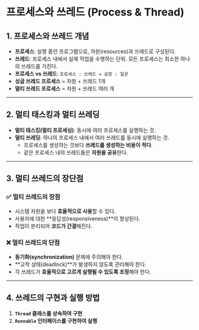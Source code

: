 # 프로세스와 쓰레드 (Process & Thread)

## 1. 프로세스와 쓰레드 개념

- **프로세스**: 실행 중인 프로그램으로, 자원(resources)과 쓰레드로 구성된다.
- **쓰레드**: 프로세스 내에서 실제 작업을 수행하는 단위. 모든 프로세스는 최소한 하나의 쓰레드를 가진다.
- **프로세스 vs 쓰레드**: `프로세스 : 쓰레드 = 공장 : 일꾼`
- **싱글 쓰레드 프로세스** = 자원 + 쓰레드 1개
- **멀티 쓰레드 프로세스** = 자원 + 쓰레드 여러 개

---

## 2. 멀티 태스킹과 멀티 쓰레딩

- **멀티 태스킹(멀티 프로세싱)**: 동시에 여러 프로세스를 실행하는 것.
- **멀티 쓰레딩**: 하나의 프로세스 내에서 여러 쓰레드를 동시에 실행하는 것.
    - 프로세스를 생성하는 것보다 **쓰레드를 생성하는 비용이 적다**.
    - 같은 프로세스 내의 쓰레드들은 **자원을 공유**한다.

---

## 3. 멀티 쓰레드의 장단점

### ✅ **멀티 쓰레드의 장점**
- 시스템 자원을 보다 **효율적으로 사용**할 수 있다.
- 사용자에 대한 **응답성(responsiveness)**이 향상된다.
- 작업이 분리되어 **코드가 간결**해진다.

### ❌ **멀티 쓰레드의 단점**
- **동기화(synchronization)** 문제에 주의해야 한다.
- **교착 상태(deadlock)**가 발생하지 않도록 관리해야 한다.
- 각 쓰레드가 **효율적으로 고르게 실행될 수 있도록 조정**해야 한다.

---

## 4. 쓰레드의 구현과 실행 방법

1. **`Thread` 클래스를 상속하여 구현**
2. **`Runnable` 인터페이스를 구현하여 실행**


